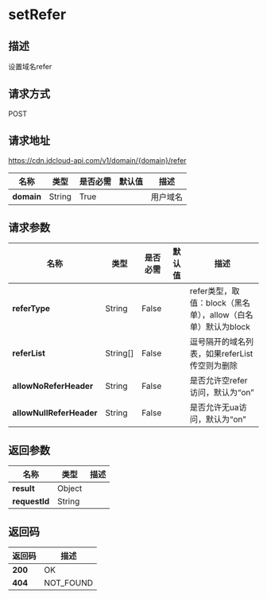 # setRefer


## 描述
设置域名refer

## 请求方式
POST

## 请求地址
https://cdn.jdcloud-api.com/v1/domain/{domain}/refer

|名称|类型|是否必需|默认值|描述|
|---|---|---|---|---|
|**domain**|String|True| |用户域名|

## 请求参数
|名称|类型|是否必需|默认值|描述|
|---|---|---|---|---|
|**referType**|String|False| |refer类型，取值：block（黑名单），allow（白名单）默认为block|
|**referList**|String[]|False| |逗号隔开的域名列表，如果referList传空则为删除|
|**allowNoReferHeader**|String|False| |是否允许空refer访问，默认为“on”|
|**allowNullReferHeader**|String|False| |是否允许无ua访问，默认为“on”|


## 返回参数
|名称|类型|描述|
|---|---|---|
|**result**|Object| |
|**requestId**|String| |


## 返回码
|返回码|描述|
|---|---|
|**200**|OK|
|**404**|NOT_FOUND|
